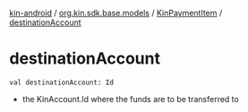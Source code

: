 [kin-android](../../index.md) / [org.kin.sdk.base.models](../index.md) / [KinPaymentItem](index.md) / [destinationAccount](./destination-account.md)

# destinationAccount

`val destinationAccount: Id`
* the KinAccount.Id where the funds are to be transferred to
